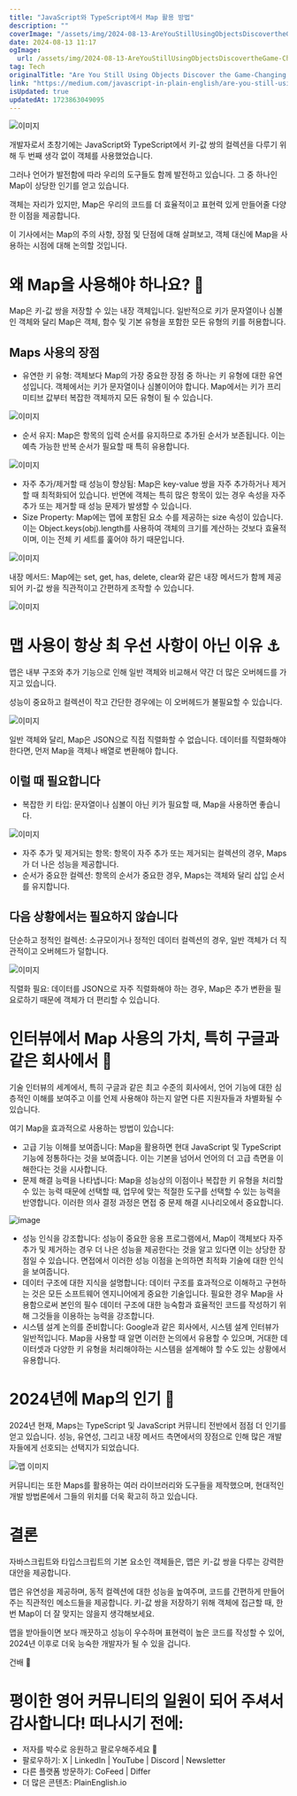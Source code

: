 ```yaml
---
title: "JavaScript와 TypeScript에서 Map 활용 방법"
description: ""
coverImage: "/assets/img/2024-08-13-AreYouStillUsingObjectsDiscovertheGame-ChangingPowerofMapinJSTS_0.png"
date: 2024-08-13 11:17
ogImage: 
  url: /assets/img/2024-08-13-AreYouStillUsingObjectsDiscovertheGame-ChangingPowerofMapinJSTS_0.png
tag: Tech
originalTitle: "Are You Still Using Objects Discover the Game-Changing Power of Map in JS TS"
link: "https://medium.com/javascript-in-plain-english/are-you-still-using-objects-discover-the-game-changing-power-of-map-in-js-ts-3600a6c28b60"
isUpdated: true
updatedAt: 1723863049095
---
```




![이미지](/assets/img/2024-08-13-AreYouStillUsingObjectsDiscovertheGame-ChangingPowerofMapinJSTS_0.png)

개발자로서 초창기에는 JavaScript와 TypeScript에서 키-값 쌍의 컬렉션을 다루기 위해 두 번째 생각 없이 객체를 사용했었습니다.

그러나 언어가 발전함에 따라 우리의 도구들도 함께 발전하고 있습니다. 그 중 하나인 Map이 상당한 인기를 얻고 있습니다.

객체는 자리가 있지만, Map은 우리의 코드를 더 효율적이고 표현력 있게 만들어줄 다양한 이점을 제공합니다.


<div class="content-ad"></div>

이 기사에서는 Map의 주의 사항, 장점 및 단점에 대해 살펴보고, 객체 대신에 Map을 사용하는 시점에 대해 논의할 것입니다.

# 왜 Map을 사용해야 하나요? 🌈

Map은 키-값 쌍을 저장할 수 있는 내장 객체입니다. 일반적으로 키가 문자열이나 심볼인 객체와 달리 Map은 객체, 함수 및 기본 유형을 포함한 모든 유형의 키를 허용합니다.

## Maps 사용의 장점

<div class="content-ad"></div>

- 유연한 키 유형: 객체보다 Map의 가장 중요한 장점 중 하나는 키 유형에 대한 유연성입니다. 객체에서는 키가 문자열이나 심볼이어야 합니다. Map에서는 키가 프리미티브 값부터 복잡한 객체까지 모든 유형이 될 수 있습니다.

![이미지](/assets/img/2024-08-13-AreYouStillUsingObjectsDiscovertheGame-ChangingPowerofMapinJSTS_1.png)

- 순서 유지: Map은 항목의 입력 순서를 유지하므로 추가된 순서가 보존됩니다. 이는 예측 가능한 반복 순서가 필요할 때 특히 유용합니다.

![이미지](/assets/img/2024-08-13-AreYouStillUsingObjectsDiscovertheGame-ChangingPowerofMapinJSTS_2.png)

<div class="content-ad"></div>

- 자주 추가/제거할 때 성능이 향상됨: Map은 key-value 쌍을 자주 추가하거나 제거할 때 최적화되어 있습니다. 반면에 객체는 특히 많은 항목이 있는 경우 속성을 자주 추가 또는 제거할 때 성능 문제가 발생할 수 있습니다.
- Size Property: Map에는 맵에 포함된 요소 수를 제공하는 size 속성이 있습니다. 이는 Object.keys(obj).length를 사용하여 객체의 크기를 계산하는 것보다 효율적이며, 이는 전체 키 세트를 훑어야 하기 때문입니다.

![이미지](/assets/img/2024-08-13-AreYouStillUsingObjectsDiscovertheGame-ChangingPowerofMapinJSTS_3.png)

내장 메서드: Map에는 set, get, has, delete, clear와 같은 내장 메서드가 함께 제공되어 키-값 쌍을 직관적이고 간편하게 조작할 수 있습니다.

![이미지](/assets/img/2024-08-13-AreYouStillUsingObjectsDiscovertheGame-ChangingPowerofMapinJSTS_4.png)

<div class="content-ad"></div>

# 맵 사용이 항상 최 우선 사항이 아닌 이유 ⚓

맵은 내부 구조와 추가 기능으로 인해 일반 객체와 비교해서 약간 더 많은 오버헤드를 가지고 있습니다.

성능이 중요하고 컬렉션이 작고 간단한 경우에는 이 오버헤드가 불필요할 수 있습니다.

![이미지](/assets/img/2024-08-13-AreYouStillUsingObjectsDiscovertheGame-ChangingPowerofMapinJSTS_5.png)

<div class="content-ad"></div>

일반 객체와 달리, Map은 JSON으로 직접 직렬화할 수 없습니다. 데이터를 직렬화해야 한다면, 먼저 Map을 객체나 배열로 변환해야 합니다.

## 이럴 때 필요합니다

- 복잡한 키 타입: 문자열이나 심볼이 아닌 키가 필요할 때, Map을 사용하면 좋습니다.

![이미지](/assets/img/2024-08-13-AreYouStillUsingObjectsDiscovertheGame-ChangingPowerofMapinJSTS_6.png)

<div class="content-ad"></div>

- 자주 추가 및 제거되는 항목: 항목이 자주 추가 또는 제거되는 컬렉션의 경우, Maps가 더 나은 성능을 제공합니다.
- 순서가 중요한 컬렉션: 항목의 순서가 중요한 경우, Maps는 객체와 달리 삽입 순서를 유지합니다.

## 다음 상황에서는 필요하지 않습니다

단순하고 정적인 컬렉션: 소규모이거나 정적인 데이터 컬렉션의 경우, 일반 객체가 더 직관적이고 오버헤드가 덜합니다.

![이미지](/assets/img/2024-08-13-AreYouStillUsingObjectsDiscovertheGame-ChangingPowerofMapinJSTS_7.png)

<div class="content-ad"></div>

직렬화 필요: 데이터를 JSON으로 자주 직렬화해야 하는 경우, Map은 추가 변환을 필요로하기 때문에 객체가 더 편리할 수 있습니다.

# 인터뷰에서 Map 사용의 가치, 특히 구글과 같은 회사에서 🚀

기술 인터뷰의 세계에서, 특히 구글과 같은 최고 수준의 회사에서, 언어 기능에 대한 심층적인 이해를 보여주고 이를 언제 사용해야 하는지 알면 다른 지원자들과 차별화될 수 있습니다.

여기 Map을 효과적으로 사용하는 방법이 있습니다:

<div class="content-ad"></div>

- 고급 기능 이해를 보여줍니다: Map을 활용하면 현대 JavaScript 및 TypeScript 기능에 정통하다는 것을 보여줍니다. 이는 기본을 넘어서 언어의 더 고급 측면을 이해한다는 것을 시사합니다.
- 문제 해결 능력을 나타냅니다: Map을 성능상의 이점이나 복잡한 키 유형을 처리할 수 있는 능력 때문에 선택할 때, 업무에 맞는 적절한 도구를 선택할 수 있는 능력을 반영합니다. 이러한 의사 결정 과정은 면접 중 문제 해결 시나리오에서 중요합니다.

![image](/assets/img/2024-08-13-AreYouStillUsingObjectsDiscovertheGame-ChangingPowerofMapinJSTS_8.png)

- 성능 인식을 강조합니다: 성능이 중요한 응용 프로그램에서, Map이 객체보다 자주 추가 및 제거하는 경우 더 나은 성능을 제공한다는 것을 알고 있다면 이는 상당한 장점일 수 있습니다. 면접에서 이러한 성능 이점을 논의하면 최적화 기술에 대한 인식을 보여줍니다.
- 데이터 구조에 대한 지식을 설명합니다: 데이터 구조를 효과적으로 이해하고 구현하는 것은 모든 소프트웨어 엔지니어에게 중요한 기술입니다. 필요한 경우 Map을 사용함으로써 본인의 필수 데이터 구조에 대한 능숙함과 효율적인 코드를 작성하기 위해 그것들을 이용하는 능력을 강조합니다.
- 시스템 설계 논의를 준비합니다: Google과 같은 회사에서, 시스템 설계 인터뷰가 일반적입니다. Map을 사용할 때 알면 이러한 논의에서 유용할 수 있으며, 거대한 데이터셋과 다양한 키 유형을 처리해야하는 시스템을 설계해야 할 수도 있는 상황에서 유용합니다.

# 2024년에 Map의 인기 💎

<div class="content-ad"></div>

2024년 현재, Maps는 TypeScript 및 JavaScript 커뮤니티 전반에서 점점 더 인기를 얻고 있습니다. 성능, 유연성, 그리고 내장 메서드 측면에서의 장점으로 인해 많은 개발자들에게 선호되는 선택지가 되었습니다.

![맵 이미지](/assets/img/2024-08-13-AreYouStillUsingObjectsDiscovertheGame-ChangingPowerofMapinJSTS_9.png)

커뮤니티는 또한 Maps를 활용하는 여러 라이브러리와 도구들을 제작했으며, 현대적인 개발 방법론에서 그들의 위치를 더욱 확고히 하고 있습니다.

# 결론

<div class="content-ad"></div>

자바스크립트와 타입스크립트의 기본 요소인 객체들은, 맵은 키-값 쌍을 다루는 강력한 대안을 제공합니다.

맵은 유연성을 제공하며, 동적 컬렉션에 대한 성능을 높여주며, 코드를 간편하게 만들어주는 직관적인 메소드들을 제공합니다. 키-값 쌍을 저장하기 위해 객체에 접근할 때, 한 번 Map이 더 잘 맞지는 않을지 생각해보세요.

맵을 받아들이면 보다 깨끗하고 성능이 우수하며 표현력이 높은 코드를 작성할 수 있어, 2024년 이후로 더욱 능숙한 개발자가 될 수 있을 겁니다.

건배 🍺

<div class="content-ad"></div>

# 평이한 영어 커뮤니티의 일원이 되어 주셔서 감사합니다! 떠나시기 전에:

- 저자를 박수로 응원하고 팔로우해주세요 👏️️
- 팔로우하기: X | LinkedIn | YouTube | Discord | Newsletter
- 다른 플랫폼 방문하기: CoFeed | Differ
- 더 많은 콘텐츠: PlainEnglish.io